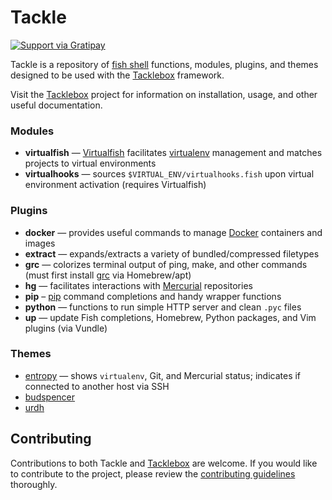 # Tackle

[![Support via Gratipay](http://img.shields.io/badge/tips-accepted-brightgreen.svg)](https://www.gratipay.com/justinmayer/)

Tackle is a repository of [fish shell][] functions, modules, plugins, and themes designed to be used with the [Tacklebox][] framework.

Visit the [Tacklebox][] project for information on installation, usage, and other useful documentation.

### Modules

- **virtualfish** — [Virtualfish][] facilitates [virtualenv][] management and matches projects to virtual environments
- **virtualhooks** — sources `$VIRTUAL_ENV/virtualhooks.fish` upon virtual environment activation (requires Virtualfish)

### Plugins

- **docker** — provides useful commands to manage [Docker][] containers and images
- **extract** — expands/extracts a variety of bundled/compressed filetypes
- **grc** — colorizes terminal output of ping, make, and other commands (must first install [grc][] via Homebrew/apt)
- **hg** — facilitates interactions with [Mercurial][] repositories
- **pip** – [pip][] command completions and handy wrapper functions
- **python** — functions to run simple HTTP server and clean `.pyc` files
- **up** — update Fish completions, Homebrew, Python packages, and Vim plugins (via Vundle)

### Themes

- [entropy][] — shows `virtualenv`, Git, and Mercurial status; indicates if connected to another host via SSH
- [budspencer][]
- [urdh][]

## Contributing

Contributions to both Tackle and [Tacklebox][] are welcome. If you would like to contribute to the project, please review the [contributing guidelines][] thoroughly.

[contributing guidelines]: https://github.com/justinmayer/tackle/blob/master/Contributing.md
[docker]: http://www.docker.com/
[fish shell]: http://fishshell.com/
[grc]: http://korpus.juls.savba.sk/~garabik/software/grc.html
[Mercurial]: http://mercurial.selenic.com/
[pip]: http://pip.readthedocs.org/
[Tacklebox]: https://github.com/justinmayer/tacklebox
[virtualenv]: http://virtualenv.readthedocs.org/
[Virtualfish]: https://github.com/adambrenecki/virtualfish
[entropy]: https://github.com/justinmayer/tackle/tree/master/themes/entropy
[budspencer]: https://github.com/justinmayer/tackle/tree/master/themes/budspencer
[urdh]: https://github.com/justinmayer/tackle/tree/master/themes/urdh

